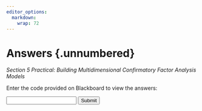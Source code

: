 ```yaml
---
editor_options:
  markdown:
    wrap: 72
---
```


# Answers {.unnumbered}

*Section 5 Practical: Building Multidimensional Confirmatory Factor Analysis Models*


<script>
function revealContent() {
  var code = document.getElementById("codeInput").value;
  if (code === "DASS_S5_CFA_MultiD") {  
    document.getElementById("hiddenContent").style.display = "block";
  } else {
    alert("Incorrect code!");
  }
}
</script>

<p>Enter the code provided on Blackboard to view the answers:</p>
<input type="text" id="codeInput">
<button onclick="revealContent()">Submit</button>

<div id="hiddenContent" style="display:none;">


Let's load the required packages: 


```r
library(lavaan)
library(tidyverse)
```

And import the data. 





```r
whitehall <- read_csv("data/whitehall_NA.csv")
```

## Task 1 {-}

*Fit a two-factor model of the "mental health" items, ("nervous", "down", "peace", "sad", "happy"). One factor is to be indicated by the positive items ("happy", "peace"), and one factor indicated by the negative items ("nervous", "down", "sad")*.


Let's construct the two-factor model whereby:  

`neg =~ sad + nervous + down` is the negative mood  
`pos =~ happy + peace` is the positive mood   
`pos ~~ neg` is the factor correlation  


```r
mh_fac2 <- 'neg =~ sad + nervous + down   
            pos =~ happy + peace         
            pos ~~ neg '                  
```


Now let's fit the model to the obtain and have a look at the results. 


```r
fit_mh_fac2 <- cfa(mh_fac2, data = whitehall, meanstructure = TRUE)

summary(fit_mh_fac2, fit.measures = TRUE, standardized = TRUE)
```

```
## lavaan 0.6-18 ended normally after 24 iterations
## 
##   Estimator                                         ML
##   Optimization method                           NLMINB
##   Number of model parameters                        16
## 
##                                                   Used       Total
##   Number of observations                          8288       10308
## 
## Model Test User Model:
##                                                       
##   Test statistic                               200.351
##   Degrees of freedom                                 4
##   P-value (Chi-square)                           0.000
## 
## Model Test Baseline Model:
## 
##   Test statistic                             13261.213
##   Degrees of freedom                                10
##   P-value                                        0.000
## 
## User Model versus Baseline Model:
## 
##   Comparative Fit Index (CFI)                    0.985
##   Tucker-Lewis Index (TLI)                       0.963
## 
## Loglikelihood and Information Criteria:
## 
##   Loglikelihood user model (H0)             -52661.626
##   Loglikelihood unrestricted model (H1)     -52561.450
##                                                       
##   Akaike (AIC)                              105355.252
##   Bayesian (BIC)                            105467.613
##   Sample-size adjusted Bayesian (SABIC)     105416.768
## 
## Root Mean Square Error of Approximation:
## 
##   RMSEA                                          0.077
##   90 Percent confidence interval - lower         0.068
##   90 Percent confidence interval - upper         0.086
##   P-value H_0: RMSEA <= 0.050                    0.000
##   P-value H_0: RMSEA >= 0.080                    0.303
## 
## Standardized Root Mean Square Residual:
## 
##   SRMR                                           0.020
## 
## Parameter Estimates:
## 
##   Standard errors                             Standard
##   Information                                 Expected
##   Information saturated (h1) model          Structured
## 
## Latent Variables:
##                    Estimate  Std.Err  z-value  P(>|z|)   Std.lv  Std.all
##   neg =~                                                                
##     sad               1.000                               0.792    0.847
##     nervous           0.713    0.015   47.897    0.000    0.564    0.571
##     down              0.775    0.013   59.175    0.000    0.614    0.737
##   pos =~                                                                
##     happy             1.000                               0.936    0.829
##     peace             0.926    0.019   47.694    0.000    0.867    0.716
## 
## Covariances:
##                    Estimate  Std.Err  z-value  P(>|z|)   Std.lv  Std.all
##   neg ~~                                                                
##     pos              -0.511    0.013  -40.378    0.000   -0.690   -0.690
## 
## Intercepts:
##                    Estimate  Std.Err  z-value  P(>|z|)   Std.lv  Std.all
##    .sad               1.872    0.010  182.334    0.000    1.872    2.003
##    .nervous           1.725    0.011  159.095    0.000    1.725    1.748
##    .down              1.433    0.009  156.627    0.000    1.433    1.720
##    .happy             4.265    0.012  344.279    0.000    4.265    3.782
##    .peace             3.752    0.013  282.320    0.000    3.752    3.101
## 
## Variances:
##                    Estimate  Std.Err  z-value  P(>|z|)   Std.lv  Std.all
##    .sad               0.247    0.009   27.504    0.000    0.247    0.282
##    .nervous           0.657    0.011   57.380    0.000    0.657    0.673
##    .down              0.317    0.007   44.885    0.000    0.317    0.457
##    .happy             0.397    0.017   23.512    0.000    0.397    0.312
##    .peace             0.713    0.017   40.846    0.000    0.713    0.487
##     neg               0.627    0.015   40.875    0.000    1.000    1.000
##     pos               0.875    0.024   35.749    0.000    1.000    1.000
```

To obtain further information, we can use the `LavResiduals()` function. 


```r
lavResiduals(fit_mh_fac2)
```

```
## $type
## [1] "cor.bentler"
## 
## $cov
##            sad nervos   down  happy  peace
## sad      0.000                            
## nervous -0.026  0.000                     
## down     0.002  0.040  0.000              
## happy   -0.019  0.004  0.033  0.000       
## peace   -0.014 -0.043  0.048  0.000  0.000
## 
## $mean
##     sad nervous    down   happy   peace 
##       0       0       0       0       0 
## 
## $cov.z
##             sad  nervos    down   happy   peace
## sad       0.000                                
## nervous -12.370   0.000                        
## down      2.381   9.235   0.000                
## happy    -8.171   0.579   8.564   0.000        
## peace    -5.085  -6.139  10.900   0.000   0.000
## 
## $mean.z
##     sad nervous    down   happy   peace 
##       0       0       0       0       0 
## 
## $summary
##                             cov mean   total
## srmr                      0.023 0.00   0.020
## srmr.se                   0.001   NA   0.001
## srmr.exactfit.z          15.720   NA  15.720
## srmr.exactfit.pvalue      0.000   NA   0.000
## usrmr                     0.023 0.00   0.020
## usrmr.se                  0.002   NA   0.001
## usrmr.ci.lower            0.020   NA   0.018
## usrmr.ci.upper            0.026   NA   0.022
## usrmr.closefit.h0.value   0.050 0.05   0.050
## usrmr.closefit.z        -16.347   NA -21.052
## usrmr.closefit.pvalue     1.000   NA   1.000
```

### Question 1: What makes this a good model? {-}

The CFI of 0.985 indicates close fit. The SRMR of $0.02$ indicates close fit. The `std.all` loadings for all but one items are good ($>0.7$).  The correlation between the factors ($-0.69$) is negative, as expected, and not so large as to suggest a single factor

### Question 2: What makes this a bad model? {-}

The RMSEA of $0.077$ is above $0.05$, indicating some misfit. The model chi-square of $200.351$ is much lower than for the unidimensional model, but is still significant. The `std.all` loading for one item (**nervous**) is weak ($0.57$). There are still some non-trivial residuals for some items (e.g. **peace**)

### Question 3: Compare the two-factor model with a one-factor model using LRT {-}

First, we fit the one-factor model.


```r
mh_fac <- 'mh =~ nervous + down + peace + sad + happy'
fit_mh_fac <- cfa(mh_fac, data = whitehall, meanstructure = TRUE)
```

We then run the Likelihood Ratio Test of one- vs. two-factor models. 


```r
anova(fit_mh_fac, fit_mh_fac2)
```

```
## 
## Chi-Squared Difference Test
## 
##             Df    AIC    BIC   Chisq Chisq diff   RMSEA Df diff Pr(>Chisq)    
## fit_mh_fac2  4 105355 105468  200.35                                          
## fit_mh_fac   5 106816 106921 1663.24     1462.9 0.41998       1  < 2.2e-16 ***
## ---
## Signif. codes:  0 '***' 0.001 '**' 0.01 '*' 0.05 '.' 0.1 ' ' 1
```

The LR Chi-square is $1462.9$, $df = 1$, $p < 0.001$. There is a strong significant difference in model fit (i.e. chi-square difference). The two-factor model is strongly preferred to the one-factor model 


## Task 2 {-}

*Fit a one-factor model of the "mental health" items, ("nervous", "down", "peace", "sad", "happy"), just like you did in the previous practical. However, in this model, allow the residual variances for the items happy and peace to correlate with each other.*

Let's fit the model and explore the results. 


```r
mh_fac_cor <- 'mh =~ nervous + down + peace + sad + happy
               # allow happy and peace to have a residual correlation
               happy ~~ peace
              '
fit_mh_fac_cor <- cfa(mh_fac_cor, data = whitehall, meanstructure = TRUE)

summary(fit_mh_fac_cor, fit.measures = TRUE, standardized = TRUE)
```

```
## lavaan 0.6-18 ended normally after 24 iterations
## 
##   Estimator                                         ML
##   Optimization method                           NLMINB
##   Number of model parameters                        16
## 
##                                                   Used       Total
##   Number of observations                          8288       10308
## 
## Model Test User Model:
##                                                       
##   Test statistic                               200.351
##   Degrees of freedom                                 4
##   P-value (Chi-square)                           0.000
## 
## Model Test Baseline Model:
## 
##   Test statistic                             13261.213
##   Degrees of freedom                                10
##   P-value                                        0.000
## 
## User Model versus Baseline Model:
## 
##   Comparative Fit Index (CFI)                    0.985
##   Tucker-Lewis Index (TLI)                       0.963
## 
## Loglikelihood and Information Criteria:
## 
##   Loglikelihood user model (H0)             -52661.626
##   Loglikelihood unrestricted model (H1)     -52561.450
##                                                       
##   Akaike (AIC)                              105355.252
##   Bayesian (BIC)                            105467.613
##   Sample-size adjusted Bayesian (SABIC)     105416.768
## 
## Root Mean Square Error of Approximation:
## 
##   RMSEA                                          0.077
##   90 Percent confidence interval - lower         0.068
##   90 Percent confidence interval - upper         0.086
##   P-value H_0: RMSEA <= 0.050                    0.000
##   P-value H_0: RMSEA >= 0.080                    0.303
## 
## Standardized Root Mean Square Residual:
## 
##   SRMR                                           0.020
## 
## Parameter Estimates:
## 
##   Standard errors                             Standard
##   Information                                 Expected
##   Information saturated (h1) model          Structured
## 
## Latent Variables:
##                    Estimate  Std.Err  z-value  P(>|z|)   Std.lv  Std.all
##   mh =~                                                                 
##     nervous           1.000                               0.564    0.571
##     down              1.088    0.023   46.722    0.000    0.614    0.737
##     peace            -1.060    0.030  -35.724    0.000   -0.598   -0.494
##     sad               1.403    0.029   47.897    0.000    0.792    0.847
##     happy            -1.144    0.029  -39.895    0.000   -0.646   -0.572
## 
## Covariances:
##                    Estimate  Std.Err  z-value  P(>|z|)   Std.lv  Std.all
##  .peace ~~                                                              
##    .happy             0.425    0.013   32.315    0.000    0.425    0.437
## 
## Intercepts:
##                    Estimate  Std.Err  z-value  P(>|z|)   Std.lv  Std.all
##    .nervous           1.725    0.011  159.095    0.000    1.725    1.748
##    .down              1.433    0.009  156.627    0.000    1.433    1.720
##    .peace             3.752    0.013  282.320    0.000    3.752    3.101
##    .sad               1.872    0.010  182.334    0.000    1.872    2.003
##    .happy             4.265    0.012  344.279    0.000    4.265    3.782
## 
## Variances:
##                    Estimate  Std.Err  z-value  P(>|z|)   Std.lv  Std.all
##    .nervous           0.657    0.011   57.380    0.000    0.657    0.673
##    .down              0.317    0.007   44.885    0.000    0.317    0.457
##    .peace             1.106    0.019   59.530    0.000    1.106    0.756
##    .sad               0.247    0.009   27.504    0.000    0.247    0.282
##    .happy             0.855    0.015   57.181    0.000    0.855    0.672
##     mh                0.318    0.012   25.800    0.000    1.000    1.000
```

The model fit indices are identical to the two-dimensional model! Allowing the residual variances of the positive items to correlate is doing the same thing that the two-factor model did - it's capturing the relationship between the positive items that the single factor could not capture on its own. In the two-factor model, this relationship was captured by the factor, here it's captured by the residual correlation. These are two different ways of modelling the same thing. These are equivalent models, that have the same number of model parameters and the same model fit.


## Task 3 {-}

*The bifactor model - fit a model with the following specifications:*   

-  *A general factor "mood" indicated by all five items;*    
-  *A specific factor "positive mood" indicated by the items "happy" and "peace";*      
-  *The correlation between the general and specific factors is fixed to zero.*  

Specifying the model whereby:  

`general =~ sad + nervous + down + happy + peace` is the general factor     
`pos     =~ happy + peace` is the specific positive factor  
`general ~~ 0*pos` is factor correlation = zero   


```r
mh_bifac <- 'general =~ sad + nervous + down + happy + peace
             pos     =~ happy + peace
             general ~~ 0*pos '                  
```

Fitting the model to the data and exploring the results.


```r
fit_mh_bifac <- cfa(mh_bifac, data = whitehall, meanstructure = TRUE)

summary(fit_mh_bifac, fit.measures = TRUE, standardized = TRUE)
```

```
## lavaan 0.6-18 ended normally after 20 iterations
## 
##   Estimator                                         ML
##   Optimization method                           NLMINB
##   Number of model parameters                        17
## 
##                                                   Used       Total
##   Number of observations                          8288       10308
## 
## Model Test User Model:
##                                                       
##   Test statistic                               200.351
##   Degrees of freedom                                 3
##   P-value (Chi-square)                           0.000
## 
## Model Test Baseline Model:
## 
##   Test statistic                             13261.213
##   Degrees of freedom                                10
##   P-value                                        0.000
## 
## User Model versus Baseline Model:
## 
##   Comparative Fit Index (CFI)                    0.985
##   Tucker-Lewis Index (TLI)                       0.950
## 
## Loglikelihood and Information Criteria:
## 
##   Loglikelihood user model (H0)             -52661.626
##   Loglikelihood unrestricted model (H1)     -52561.450
##                                                       
##   Akaike (AIC)                              105357.252
##   Bayesian (BIC)                            105476.635
##   Sample-size adjusted Bayesian (SABIC)     105422.612
## 
## Root Mean Square Error of Approximation:
## 
##   RMSEA                                          0.089
##   90 Percent confidence interval - lower         0.079
##   90 Percent confidence interval - upper         0.100
##   P-value H_0: RMSEA <= 0.050                    0.000
##   P-value H_0: RMSEA >= 0.080                    0.929
## 
## Standardized Root Mean Square Residual:
## 
##   SRMR                                           0.020
## 
## Parameter Estimates:
## 
##   Standard errors                             Standard
##   Information                                 Expected
##   Information saturated (h1) model          Structured
## 
## Latent Variables:
##                    Estimate  Std.Err  z-value  P(>|z|)   Std.lv  Std.all
##   general =~                                                            
##     sad               1.000                               0.792    0.847
##     nervous           0.713       NA                      0.564    0.571
##     down              0.775       NA                      0.614    0.737
##     happy            -0.815       NA                     -0.646   -0.572
##     peace            -0.755       NA                     -0.598   -0.494
##   pos =~                                                                
##     happy             1.000                               0.730    0.648
##     peace             0.796       NA                      0.581    0.481
## 
## Covariances:
##                    Estimate  Std.Err  z-value  P(>|z|)   Std.lv  Std.all
##   general ~~                                                            
##     pos               0.000                               0.000    0.000
## 
## Intercepts:
##                    Estimate  Std.Err  z-value  P(>|z|)   Std.lv  Std.all
##    .sad               1.872       NA                      1.872    2.003
##    .nervous           1.725       NA                      1.725    1.748
##    .down              1.433       NA                      1.433    1.720
##    .happy             4.265       NA                      4.265    3.782
##    .peace             3.752       NA                      3.752    3.101
## 
## Variances:
##                    Estimate  Std.Err  z-value  P(>|z|)   Std.lv  Std.all
##    .sad               0.247       NA                      0.247    0.282
##    .nervous           0.657       NA                      0.657    0.673
##    .down              0.317       NA                      0.317    0.457
##    .happy             0.322       NA                      0.322    0.253
##    .peace             0.768       NA                      0.768    0.525
##     general           0.627       NA                      1.000    1.000
##     pos               0.534       NA                      1.000    1.000
```

### Question: How do you interpret the fit and coefficients of this model? {-}

The results look odd - there are no SEs for many parameters. The model looks identified, and the parameter estimates look sensible, so what might be going on? Perhaps the assumptions of the SEs have been violated. We can estimate the SEs using weaker assumptions - the bootstrap method. This is computationally intensive, so it may take a minute to estimate.


```r
fit_mh_bifac <- cfa(mh_bifac, data = whitehall, meanstructure = TRUE, se = "bootstrap")
summary(fit_mh_bifac, fit.measures = TRUE, standardized = TRUE)
```

```
## lavaan 0.6-18 ended normally after 20 iterations
## 
##   Estimator                                         ML
##   Optimization method                           NLMINB
##   Number of model parameters                        17
## 
##                                                   Used       Total
##   Number of observations                          8288       10308
## 
## Model Test User Model:
##                                                       
##   Test statistic                               200.351
##   Degrees of freedom                                 3
##   P-value (Chi-square)                           0.000
## 
## Model Test Baseline Model:
## 
##   Test statistic                             13261.213
##   Degrees of freedom                                10
##   P-value                                        0.000
## 
## User Model versus Baseline Model:
## 
##   Comparative Fit Index (CFI)                    0.985
##   Tucker-Lewis Index (TLI)                       0.950
## 
## Loglikelihood and Information Criteria:
## 
##   Loglikelihood user model (H0)             -52661.626
##   Loglikelihood unrestricted model (H1)     -52561.450
##                                                       
##   Akaike (AIC)                              105357.252
##   Bayesian (BIC)                            105476.635
##   Sample-size adjusted Bayesian (SABIC)     105422.612
## 
## Root Mean Square Error of Approximation:
## 
##   RMSEA                                          0.089
##   90 Percent confidence interval - lower         0.079
##   90 Percent confidence interval - upper         0.100
##   P-value H_0: RMSEA <= 0.050                    0.000
##   P-value H_0: RMSEA >= 0.080                    0.929
## 
## Standardized Root Mean Square Residual:
## 
##   SRMR                                           0.020
## 
## Parameter Estimates:
## 
##   Standard errors                            Bootstrap
##   Number of requested bootstrap draws             1000
##   Number of successful bootstrap draws            1000
## 
## Latent Variables:
##                    Estimate  Std.Err  z-value  P(>|z|)   Std.lv  Std.all
##   general =~                                                            
##     sad               1.000                               0.792    0.847
##     nervous           0.713    0.022   32.527    0.000    0.564    0.571
##     down              0.775    0.017   46.452    0.000    0.614    0.737
##     happy            -0.815    0.023  -35.519    0.000   -0.646   -0.572
##     peace            -0.755    0.024  -31.825    0.000   -0.598   -0.494
##   pos =~                                                                
##     happy             1.000                               0.730    0.648
##     peace             0.796    0.011   70.869    0.000    0.581    0.481
## 
## Covariances:
##                    Estimate  Std.Err  z-value  P(>|z|)   Std.lv  Std.all
##   general ~~                                                            
##     pos               0.000                               0.000    0.000
## 
## Intercepts:
##                    Estimate  Std.Err  z-value  P(>|z|)   Std.lv  Std.all
##    .sad               1.872    0.010  181.842    0.000    1.872    2.003
##    .nervous           1.725    0.011  155.644    0.000    1.725    1.748
##    .down              1.433    0.009  154.705    0.000    1.433    1.720
##    .happy             4.265    0.013  335.058    0.000    4.265    3.782
##    .peace             3.752    0.014  274.108    0.000    3.752    3.101
## 
## Variances:
##                    Estimate  Std.Err  z-value  P(>|z|)   Std.lv  Std.all
##    .sad               0.247    0.013   19.528    0.000    0.247    0.282
##    .nervous           0.657    0.019   34.776    0.000    0.657    0.673
##    .down              0.317    0.013   23.576    0.000    0.317    0.457
##    .happy             0.322    0.013   24.443    0.000    0.322    0.253
##    .peace             0.768    0.016   48.990    0.000    0.768    0.525
##     general           0.627    0.021   29.283    0.000    1.000    1.000
##     pos               0.534    0.016   33.123    0.000    1.000    1.000
```

Let's now compare it with the earlier two-factor model.


```r
summary(fit_mh_fac2, fit.measures = TRUE, standardized = TRUE)
```

```
## lavaan 0.6-18 ended normally after 24 iterations
## 
##   Estimator                                         ML
##   Optimization method                           NLMINB
##   Number of model parameters                        16
## 
##                                                   Used       Total
##   Number of observations                          8288       10308
## 
## Model Test User Model:
##                                                       
##   Test statistic                               200.351
##   Degrees of freedom                                 4
##   P-value (Chi-square)                           0.000
## 
## Model Test Baseline Model:
## 
##   Test statistic                             13261.213
##   Degrees of freedom                                10
##   P-value                                        0.000
## 
## User Model versus Baseline Model:
## 
##   Comparative Fit Index (CFI)                    0.985
##   Tucker-Lewis Index (TLI)                       0.963
## 
## Loglikelihood and Information Criteria:
## 
##   Loglikelihood user model (H0)             -52661.626
##   Loglikelihood unrestricted model (H1)     -52561.450
##                                                       
##   Akaike (AIC)                              105355.252
##   Bayesian (BIC)                            105467.613
##   Sample-size adjusted Bayesian (SABIC)     105416.768
## 
## Root Mean Square Error of Approximation:
## 
##   RMSEA                                          0.077
##   90 Percent confidence interval - lower         0.068
##   90 Percent confidence interval - upper         0.086
##   P-value H_0: RMSEA <= 0.050                    0.000
##   P-value H_0: RMSEA >= 0.080                    0.303
## 
## Standardized Root Mean Square Residual:
## 
##   SRMR                                           0.020
## 
## Parameter Estimates:
## 
##   Standard errors                             Standard
##   Information                                 Expected
##   Information saturated (h1) model          Structured
## 
## Latent Variables:
##                    Estimate  Std.Err  z-value  P(>|z|)   Std.lv  Std.all
##   neg =~                                                                
##     sad               1.000                               0.792    0.847
##     nervous           0.713    0.015   47.897    0.000    0.564    0.571
##     down              0.775    0.013   59.175    0.000    0.614    0.737
##   pos =~                                                                
##     happy             1.000                               0.936    0.829
##     peace             0.926    0.019   47.694    0.000    0.867    0.716
## 
## Covariances:
##                    Estimate  Std.Err  z-value  P(>|z|)   Std.lv  Std.all
##   neg ~~                                                                
##     pos              -0.511    0.013  -40.378    0.000   -0.690   -0.690
## 
## Intercepts:
##                    Estimate  Std.Err  z-value  P(>|z|)   Std.lv  Std.all
##    .sad               1.872    0.010  182.334    0.000    1.872    2.003
##    .nervous           1.725    0.011  159.095    0.000    1.725    1.748
##    .down              1.433    0.009  156.627    0.000    1.433    1.720
##    .happy             4.265    0.012  344.279    0.000    4.265    3.782
##    .peace             3.752    0.013  282.320    0.000    3.752    3.101
## 
## Variances:
##                    Estimate  Std.Err  z-value  P(>|z|)   Std.lv  Std.all
##    .sad               0.247    0.009   27.504    0.000    0.247    0.282
##    .nervous           0.657    0.011   57.380    0.000    0.657    0.673
##    .down              0.317    0.007   44.885    0.000    0.317    0.457
##    .happy             0.397    0.017   23.512    0.000    0.397    0.312
##    .peace             0.713    0.017   40.846    0.000    0.713    0.487
##     neg               0.627    0.015   40.875    0.000    1.000    1.000
##     pos               0.875    0.024   35.749    0.000    1.000    1.000
```

The chi-squre model fit is THE SAME ($200.351$), but because the bifactor model is slightly more complex (it has one extra parameter, so one fewer df), the RMSEA is a bit worse. In terms of the factor loadings, the standardized factor loadings for the general factor are good ($ > 0.7$) for sad and down, but fairly poor ($<0.6$) for the others. This suggests that these items do not really tap into a general mood factor very well. The standardized loadings for the pos factor are also weak, so the specific  factor is not really providing a good explanation for the positive items, either  after accounting for the general factor. Considering these bifactor results alongside the separate factors model, these are two different conceptual models. Both have similar fit, but the coefficients seem to support the two-factor model better, and the extra complexith of the  bifactor model isn't repaid by better model fit.

